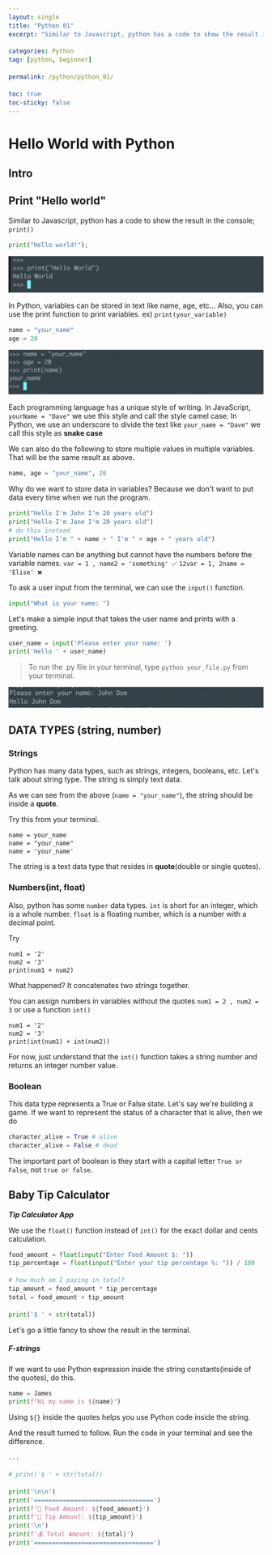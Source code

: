 ```yaml
---
layout: single
title: "Python 01"
excerpt: "Similar to Javascript, python has a code to show the result in the console"

categories: Python
tag: [python, beginner]

permalink: /python/python_01/

toc: true
toc-sticky: false
---
```


# Hello World with Python

## Intro

## Print "Hello world"

Similar to Javascript, python has a code to show the result in the console; `print()`

```python
print("Hello world!");
```

![Alt text](</images/2023-02-27-python_01/Screen Shot 2023-02-27 at 4.34.03 PM.png>)

In Python, variables can be stored in text like name, age, etc... Also, you can use the print function to print variables. ex) `print(your_variable)`

```python
name = "your_name"
age = 20
```

![Alt text](</images/2023-02-27-python_01/Screen Shot 2023-02-27 at 4.42.04 PM.png>)

Each programming language has a unique style of writing. In JavaScript, `yourName = "Dave"` we use this style and call the style camel case. In Python, we use an underscore to divide the text like `your_name = "Dave"`
we call this style as **snake case**

We can also do the following to store multiple values in multiple variables. That will be the same result as above.

```python
name, age = "your_name", 20
```

Why do we want to store data in variables? Because we don't want to put data every time when we run the program.

```python
print("Hello I'm John I'm 20 years old")
print("Hello I'm Jane I'm 20 years old")
# do this instead
print("Hello I'm " + name + " I'm " + age + " years old")
```

Variable names can be anything but cannot have the numbers before the variable names.
`var = 1 , name2 = 'something' ✅`
`12var = 1, 2name = 'Elise' ❌`

To ask a user input from the terminal, we can use the `input()` function.

```python
input("What is your name: ")
```

Let's make a simple input that takes the user name and prints with a greeting.

```python
user_name = input('Please enter your name: ')
print('Hello ' + user_name)
```

> To run the .py file in your terminal, type `python your_file.py` from your terminal.

![Alt text](</images/2023-02-27-python_01/Screen Shot 2023-02-27 at 5.06.22 PM.png>)

## DATA TYPES (string, number)

### Strings

Python has many data types, such as strings, integers, booleans, etc. Let's talk about string type. The string is simply text data.

As we can see from the above (`name = "your_name"`), the string should be inside a **quote**.

Try this from your terminal.

```
name = your_name
name = "your_name"
name = 'your_name'
```

The string is a text data type that resides in **quote**(double or single quotes).

### Numbers(int, float)

Also, python has some `number` data types.
`int` is short for an integer, which is a whole number.
`float` is a floating number, which is a number with a decimal point.

Try

```
num1 = '2'
num2 = '3'
print(num1 + num2)
```

What happened? It concatenates two strings together.

You can assign numbers in variables without the quotes `num1 = 2 , num2 = 3` or use a function `int()`

```
num1 = '2'
num2 = '3'
print(int(num1) + int(num2))
```

For now, just understand that the `int()` function takes a string number and returns an integer number value.

### Boolean

This data type represents a True or False state.
Let's say we're building a game. If we want to represent the status of a character that is alive, then we do

```python
character_alive = True # alive
character_alive = False # dead
```

The important part of boolean is they start with a capital letter `True or False`, not `true or false`.

## Baby Tip Calculator

**_Tip Calculator App_**

We use the `float()` function instead of `int()` for the exact dollar and cents calculation.

```python
food_amount = float(input("Enter Food Amount $: "))
tip_percentage = float(input("Enter your tip percentage %: ")) / 100

# how much am I paying in total?
tip_amount = food_amount * tip_percentage
total = food_amount + tip_amount

print('$ ' + str(total))
```

Let's go a little fancy to show the result in the terminal.

##### F-strings

If we want to use Python expression inside the string constants(inside of the quotes), do this.

```python
name = James
print(f"Hi my name is ${name}")
```

Using `${}` inside the quotes helps you use Python code inside the string.

And the result turned to follow.
Run the code in your terminal and see the difference.

```python
...

# print('$ ' + str(total))

print('\n\n')
print('=================================')
print(f'🍗 Food Amount: ${food_amount}')
print(f'💸 Tip Amount: ${tip_amount}')
print('\n')
print(f'💰 Total Amount: ${total}')
print('=================================')
```
